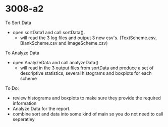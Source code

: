 # 3008-a2

To Sort Data
- open sortData1 and call sortData().
  - will read the 3 log files and output 3 new csv's.  (TextScheme.csv, BlankScheme.csv and ImageScheme.csv)
 
To Analyze Data
- open AnalyzeData and call analyzeData()
  - will read in the 3 output files from sortData and produce a set of descriptive statistics, several histograms and boxplots for each   scheme
  
  
 To Do:
 - review histograms and boxplots to make sure they provide the required information
 - Analyze Data for the report. 
 - combine sort and data into some kind of main so you do not need to call seperatley 
